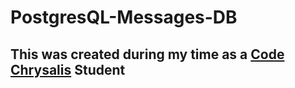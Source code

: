 # PostgresQL-Messages-DB
## This was created during my time as a [Code Chrysalis](https://codechrysalis.io) Student